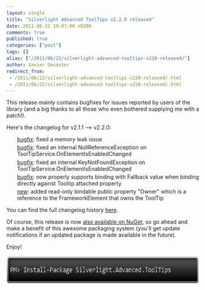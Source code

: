```yaml
---
layout: single
title: "Silverlight Advanced ToolTips v2.2.0 released"
date: 2011-06-22 19:07:00 +0200
comments: true
published: true
categories: ["post"]
tags: []
alias: ["/2011/06/22/silverlight-advanced-tooltips-v220-released/"]
author: Xavier Decoster
redirect_from:
 - /2011/06/22/silverlight-advanced-tooltips-v220-released/.html
 - /2011/06/22/silverlight-advanced-tooltips-v220-released/.html
---
```

<p>This release mainly contains bugfixes for issues reported by users of the library (and a big thanks to all those who even bothered supplying me with a patch!).</p>

<p>Here's the changelog for v2.1.1 --&gt; v2.2.0:</p>

<ul style="margin-left: 0em; padding-left: 2em; list-style-type: none; list-style-image: url('http://i2.codeplex.com/Images/v17889/doublearrow.gif');">
<li style="margin-left: 0px; margin-bottom: 0.3em; margin-top: 0.3em; vertical-align: middle;"><span style="text-decoration: underline;">bugfix</span>: fixed a memory leak issue</li>
<li style="margin-left: 0px; margin-bottom: 0.3em; margin-top: 0.3em; vertical-align: middle;"><span style="text-decoration: underline;">bugfix</span>: fixed an internal NullReferenceException on ToolTipService.OnElementIsEnabledChanged</li>
<li style="margin-left: 0px; margin-bottom: 0.3em; margin-top: 0.3em; vertical-align: middle;"><span style="text-decoration: underline;">bugfix</span>: fixed an internal KeyNotFoundException on ToolTipService.OnElementIsEnabledChanged</li>
<li style="margin-left: 0px; margin-bottom: 0.3em; margin-top: 0.3em; vertical-align: middle;"><span style="text-decoration: underline;">bugfix</span>: now properly supports binding with Fallback value when binding directly against Tooltip attached property</li>
<li style="margin-left: 0px; margin-bottom: 0.3em; margin-top: 0.3em; vertical-align: middle;"><span style="text-decoration: underline;">new</span>: added read-only bindable public property "Owner" which is a reference to the FrameworkElement that owns the ToolTip</li>
</ul>

<p>You can find the full changelog history <a href="http://tooltipservice.codeplex.com/wikipage?title=ChangeLog" target="_blank">here</a>.</p>

<p>Of course, this release is now <a href="http://www.nuget.org/List/Packages/Silverlight.Advanced.ToolTips" target="_blank">also available on NuGet</a>, so go ahead and make a benefit of this awesome packaging system (you'll get update notifications if an updated package is made available in the future).</p>

<p>Enjoy!</p>

<p><img alt="" src="/images/2011-06-22/2011-6-nugetpackage_tooltipservice220.PNG" width="650" height="74" /></p>
